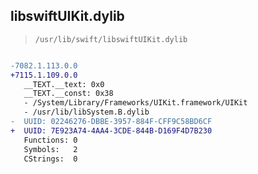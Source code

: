 ## libswiftUIKit.dylib

> `/usr/lib/swift/libswiftUIKit.dylib`

```diff

-7082.1.113.0.0
+7115.1.109.0.0
   __TEXT.__text: 0x0
   __TEXT.__const: 0x38
   - /System/Library/Frameworks/UIKit.framework/UIKit
   - /usr/lib/libSystem.B.dylib
-  UUID: 02246276-DBBE-3957-884F-CFF9C58BD6CF
+  UUID: 7E923A74-4AA4-3CDE-844B-D169F4D7B230
   Functions: 0
   Symbols:   2
   CStrings:  0

```
